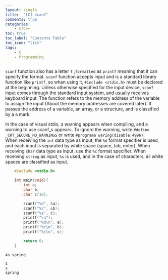 ```yaml
---
layout: single
title:  "[C] scanf"
comments: true
categories:
    - C/C++
toc: true
toc_label: "Contents Table"
toc_icon: "list"
tags: 
    - C
    - Programming
---
```



`scanf` function also has a letter `f` ,`formatted` as `printf` meaning that it can specify the format. `scanf` function accepts input and is a standard library function like `printf`, so when using it, `#include <stdio.h>` must be declared at the beginning. Unless otherwise specified for the input device, `scanf` input comes through the standard input system, and usually receives keyboard input. The function refers to the memory address of the variable to assign the input (About the memory addresses are covered later). It passes the address of a variable, an array, or a structure, and is classified by a `&` mark.



In the case of visual stdio, a warning appears when compiling, and a warning to use scanf_s appears. To ignore the warning, write `#define _CRT_SECURE_NO_WARNINGS` or write `#programa waring(disable:4996)`.  
When receiving the `int` data type as input, the `%d` format specifier is used, and each input is separated by white space (space, tab, enter). When receiving `char` data type as input, use the `%c` format specifier. When receiving `string` as input, `%s` is used, and in the case of characters, all white spaces are classified as input.




```c
    #include <stdio.h>

    int main(void){
        int a;
        char b;
        char c[10];

        scanf("%d", &a);
        scanf("%c", &b);
        scanf("%s", c);
        printf("\n");
        printf("%d\n", a);
        printf("%c\n", b);
        printf("%s\n", c);

        return 0;
    }   
```


```
4s spring

4
s
spring

```



